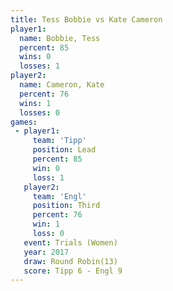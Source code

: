 ```yaml
---
title: Tess Bobbie vs Kate Cameron
player1:             
  name: Bobbie, Tess 
  percent: 85        
  wins: 0            
  losses: 1          
player2:             
  name: Cameron, Kate
  percent: 76        
  wins: 1            
  losses: 0          
games:
 - player1:        
     team: 'Tipp'  
     position: Lead
     percent: 85   
     win: 0        
     loss: 1       
   player2:         
     team: 'Engl'   
     position: Third
     percent: 76    
     win: 1         
     loss: 0        
   event: Trials (Women) 
   year: 2017            
   draw: Round Robin(13) 
   score: Tipp 6 - Engl 9
---
```


